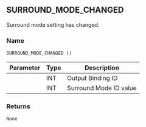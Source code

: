 ## SURROUND\_MODE\_CHANGED

Surround mode setting has changed.


### Name

`SURROUND_MODE_CHANGED ()`


| Parameter | Type | Description            |
| --------- | ---- | ---------------------- |
|           | INT  | Output Binding ID      |
|           | INT  | Surround Mode ID value |


### Returns

`None`